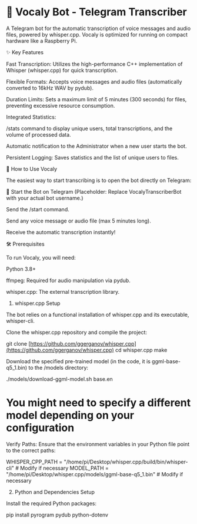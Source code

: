 # 🎤 Vocaly Bot - Telegram Transcriber

A Telegram bot for the automatic transcription of voice messages and audio files, powered by whisper.cpp. Vocaly is optimized for running on compact hardware like a Raspberry Pi.

✨ Key Features

Fast Transcription: Utilizes the high-performance C++ implementation of Whisper (whisper.cpp) for quick transcription.

Flexible Formats: Accepts voice messages and audio files (automatically converted to 16kHz WAV by pydub).

Duration Limits: Sets a maximum limit of $5$ minutes ($300$ seconds) for files, preventing excessive resource consumption.

Integrated Statistics:

/stats command to display unique users, total transcriptions, and the volume of processed data.

Automatic notification to the Administrator when a new user starts the bot.

Persistent Logging: Saves statistics and the list of unique users to files.

🚀 How to Use Vocaly

The easiest way to start transcribing is to open the bot directly on Telegram:

🔗 Start the Bot on Telegram (Placeholder: Replace VocalyTranscriberBot with your actual bot username.)

Send the /start command.

Send any voice message or audio file (max $5$ minutes long).

Receive the automatic transcription instantly!

🛠️ Prerequisites

To run Vocaly, you will need:

Python 3.8+

ffmpeg: Required for audio manipulation via pydub.

whisper.cpp: The external transcription library.

1. whisper.cpp Setup

The bot relies on a functional installation of whisper.cpp and its executable, whisper-cli.

Clone the whisper.cpp repository and compile the project:

git clone [https://github.com/ggerganov/whisper.cpp](https://github.com/ggerganov/whisper.cpp)
cd whisper.cpp
make




Download the specified pre-trained model (in the code, it is ggml-base-q5_1.bin) to the /models directory:

./models/download-ggml-model.sh base.en
# You might need to specify a different model depending on your configuration




Verify Paths: Ensure that the environment variables in your Python file point to the correct paths:

WHISPER_CPP_PATH = "/home/pi/Desktop/whisper.cpp/build/bin/whisper-cli" # Modify if necessary
MODEL_PATH = "/home/pi/Desktop/whisper.cpp/models/ggml-base-q5_1.bin" # Modify if necessary




2. Python and Dependencies Setup

Install the required Python packages:

pip install pyrogram pydub python-dotenv

